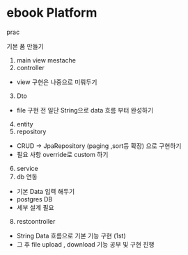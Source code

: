 # ebook Platform

prac

기본 폼 만들기 


1. main view mestache
2. controller
  - view 구현은 나중으로 미뤄두기
3. Dto
  - file 구현 전 일단 String으로 data 흐름 부터 완성하기
4. entity
5. repository
  - CRUD -> JpaRepository (paging ,sort등 확장) 으로 구현하기
  - 필요 사항 override로 custom 하기
6. service
7. db 연동
  - 기본 Data 입력 해두기
  - postgres DB
  - 세부 설계 필요
8. restcontroller
  - String Data 흐름으로 기본 기능 구현 (1st)
  - 그 후 file upload , download 기능 공부 및 구현 진행 

